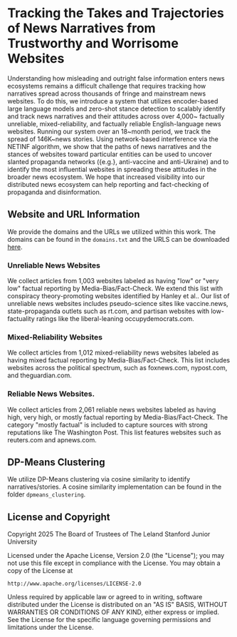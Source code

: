 # Tracking the Takes and Trajectories of News Narratives from Trustworthy and Worrisome Websites
Understanding how misleading and outright false information enters news ecosystems remains a difficult challenge that requires tracking how narratives spread across thousands of fringe and mainstream news websites. To do this, we introduce a system that utilizes encoder-based large language models and zero-shot stance detection to scalably identify and track news narratives and their attitudes across over 4,000~ factually unreliable, mixed-reliability, and factually reliable English-language news websites. Running our system over an 18~month period, we track the spread of 146K~news stories. Using network-based interference via the NETINF algorithm, we show that the paths of news narratives and the stances of websites toward particular entities can be used to uncover slanted propaganda networks ({e.g.}, anti-vaccine and anti-Ukraine) and to identify the most influential websites in spreading these attitudes in the broader news ecosystem. We hope that increased visibility into our distributed news ecosystem can help reporting and fact-checking of propaganda and disinformation.

## Website and URL Information

We provide the domains and the URLs we utilized within this work. The domains can be found in the `domains.txt` and the URLS can be downloaded [here]().

### Unreliable News Websites
We collect articles from 1,003 websites labeled as having "low" or "very low" factual reporting by Media-Bias/Fact-Check. We extend this list with conspiracy theory-promoting websites identified by Hanley et al.. Our list of unreliable news websites includes pseudo-science sites like vaccine.news, state-propaganda outlets such as rt.com, and partisan websites with low-factuality ratings like the liberal-leaning occupydemocrats.com.

### Mixed-Reliability Websites
We collect articles from 1,012 mixed-reliability news websites labeled as having mixed factual reporting by Media-Bias/Fact-Check. This list includes websites across the political spectrum, such as foxnews.com, nypost.com, and theguardian.com.
 
### Reliable News Websites.
We collect articles from 2,061 reliable news websites labeled as having high, very high, or mostly factual reporting by Media-Bias/Fact-Check. The category "mostly factual" is included to capture sources with strong reputations like The Washington Post. This list features websites such as reuters.com and apnews.com.

## DP-Means Clustering

We utilize DP-Means clustering via cosine similarity to identify narratives/stories. A cosine similarity implementation can be found in the folder `dpmeans_clustering`.


## License and Copyright

Copyright 2025 The Board of Trustees of The Leland Stanford Junior University

Licensed under the Apache License, Version 2.0 (the "License");
you may not use this file except in compliance with the License.
You may obtain a copy of the License at

    http://www.apache.org/licenses/LICENSE-2.0

Unless required by applicable law or agreed to in writing, software
distributed under the License is distributed on an "AS IS" BASIS,
WITHOUT WARRANTIES OR CONDITIONS OF ANY KIND, either express or implied.
See the License for the specific language governing permissions and
limitations under the License.



